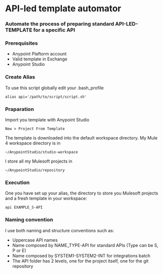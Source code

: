 # API-led template automator

### Automate the process of preparing standard API-LED-TEMPLATE for a specific API

### Prerequisites
- Anypoint Plaftorm account
- Valid template in Exchange
- Anypoint Studio

### Create Alias
To use this script globally edit your .bash_profile
``` 
alias api='/path/to/script/script.sh'
```

### Praparation
Import you template with Anypoint Studio 
``` 
New > Project From Template
```

The template is downloaded into the default workspace directory.
My Mule 4 workspace directory is in
``` 
~/AnypointStudio/studio-workspace
```

I store all my Mulesoft projects in
``` 
~/AnypointStudio/repository
```
### Execution
One you have set up your alias, the directory to store you Mulesoft projects and a fresh template in your workspace:
``` 
api EXAMPLE_S-API
```

### Naming convention
I use both naming and structure conventions such as:
- Uppercase API names
- Name composed by NAME_TYPE-API for standard APIs (Type can be S, P or E)
- Name composed by SYSTEM1-SYSTEM2-INT for integrations batch
- The API folder has 2 levels, one for the project itself, one for the git repository
